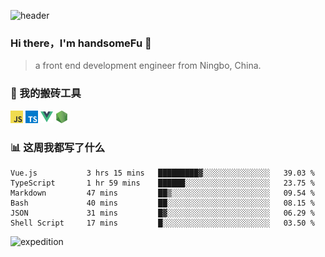 ![header](https://raw.githubusercontent.com/fzq1998/fzq1998/master/header.png)

### Hi there，I'm handsomeFu 👋

> a front end development engineer from Ningbo, China.

### 🔧 我的搬砖工具
<code><img height="20" src="https://raw.githubusercontent.com/github/explore/80688e429a7d4ef2fca1e82350fe8e3517d3494d/topics/javascript/javascript.png" alt="javascript"></code>
<code><img height="20" src="https://raw.githubusercontent.com/github/explore/80688e429a7d4ef2fca1e82350fe8e3517d3494d/topics/typescript/typescript.png" alt="typescript"></code>
<code><img height="20" src="https://raw.githubusercontent.com/github/explore/80688e429a7d4ef2fca1e82350fe8e3517d3494d/topics/vue/vue.png" alt="vue"></code>
<code><img height="20" src="https://raw.githubusercontent.com/github/explore/80688e429a7d4ef2fca1e82350fe8e3517d3494d/topics/nodejs/nodejs.png" alt="nodejs"></code>



### 📊 这周我都写了什么
<!--START_SECTION:waka-->

```text
Vue.js           3 hrs 15 mins   █████████▓░░░░░░░░░░░░░░░   39.03 %
TypeScript       1 hr 59 mins    ██████░░░░░░░░░░░░░░░░░░░   23.75 %
Markdown         47 mins         ██▒░░░░░░░░░░░░░░░░░░░░░░   09.54 %
Bash             40 mins         ██░░░░░░░░░░░░░░░░░░░░░░░   08.15 %
JSON             31 mins         █▓░░░░░░░░░░░░░░░░░░░░░░░   06.29 %
Shell Script     17 mins         █░░░░░░░░░░░░░░░░░░░░░░░░   03.50 %
```

<!--END_SECTION:waka-->


![expedition](https://raw.githubusercontent.com/fzq1998/fzq1998/master/expedition.gif)

